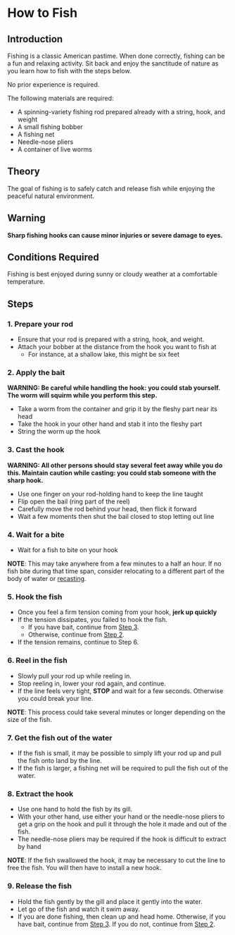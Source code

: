 # How to Fish

## Introduction
Fishing is a classic American pastime.
When done correctly, fishing can be a fun and relaxing activity.
Sit back and enjoy the sanctitude of nature as you learn how to fish with the steps below.

No prior experience is required.

The following materials are required:
* A spinning-variety fishing rod prepared already with a string, hook, and weight
* A small fishing bobber
* A fishing net
* Needle-nose pliers
* A container of live worms

## Theory
The goal of fishing is to safely catch and release fish while enjoying the peaceful natural environment.

## Warning
**Sharp fishing hooks can cause minor injuries or severe damage to eyes.**

## Conditions Required
Fishing is best enjoyed during sunny or cloudy weather at a comfortable temperature.

## Steps

### 1. Prepare your rod
* Ensure that your rod is prepared with a string, hook, and weight.
* Attach your bobber at the distance from the hook you want to fish at
    * For instance, at a shallow lake, this might be six feet

### 2. Apply the bait
**WARNING: Be careful while handling the hook: you could stab yourself.
The worm will squirm while you perform this step.**

* Take a worm from the container and grip it by the fleshy part near its head
* Take the hook in your other hand and stab it into the fleshy part
* String the worm up the hook

### 3. Cast the hook
**WARNING: All other persons should stay several feet away while you do this.
Maintain caution while casting: you could stab someone with the sharp hook.**

* Use one finger on your rod-holding hand to keep the line taught
* Flip open the bail (ring part of the reel)
* Carefully move the rod behind your head, then flick it forward
* Wait a few moments then shut the bail closed to stop letting out line

### 4. Wait for a bite
* Wait for a fish to bite on your hook

**NOTE**: This may take anywhere from a few minutes to a half an hour.
If no fish bite during that time span,
consider relocating to a different part of the body of water or [recasting](#3-cast-the-hook).

### 5. Hook the fish
* Once you feel a firm tension coming from your hook, **jerk up quickly**
* If the tension dissipates, you failed to hook the fish.
    * If you have bait, continue from [Step 3](#3-cast-the-hook).
    * Otherwise, continue from [Step 2](#2-apply-the-bait).
* If the tension remains, continue to Step 6.

### 6. Reel in the fish
* Slowly pull your rod up while reeling in.
* Stop reeling in, lower your rod again, and continue.
* If the line feels very tight, **STOP** and wait for a few seconds. Otherwise you could break your line.

**NOTE**: This process could take several minutes or longer depending on the size of the fish.

### 7. Get the fish out of the water
* If the fish is small, it may be possible to simply lift your rod up and pull the fish onto land by the line.
* If the fish is larger, a fishing net will be required to pull the fish out of the water.

### 8. Extract the hook
* Use one hand to hold the fish by its gill.
* With your other hand, use either your hand or the needle-nose pliers to get a grip on the hook and pull it through the hole it made and out of the fish.
* The needle-nose pliers may be required if the hook is difficult to extract by hand

**NOTE**: If the fish swallowed the hook, it may be necessary to cut the line to free the fish.
You will then have to install a new hook.

### 9. Release the fish
* Hold the fish gently by the gill and place it gently into the water.
* Let go of the fish and watch it swim away.
* If you are done fishing, then clean up and head home. Otherwise, if you have bait, continue from [Step 3](#3-cast-the-hook). If you do not, continue from [Step 2](#2-apply-the-bait).
